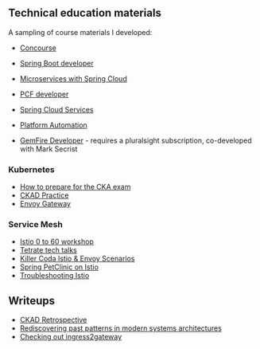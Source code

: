 

## Technical education materials

A sampling of course materials I developed:

- [Concourse](https://eitansuez.github.io/concourse-lessons/)
- [Spring Boot developer](https://eitansuez.github.io/boot2-course/)

- [Microservices with Spring Cloud](https://eitansuez.github.io/springcloud_course/)
- [PCF developer](https://eitansuez.github.io/pcfdev-asciidoc/)
- [Spring Cloud Services](https://eitansuez.github.io/scs-2day/)

- [Platform Automation](https://eitansuez.github.io/platform-automation-training/)

- [GemFire Developer](https://www.pluralsight.com/courses/gemfire-developer-pivotal) - requires a pluralsight subscription, co-developed with Mark Secrist

### Kubernetes

- [How to prepare for the CKA exam](https://kube.academy/courses/how-to-prepare-for-the-cka-exam)
- [CKAD Practice](https://kube.academy/courses/ckad-practice)
- [Envoy Gateway](https://eitansuez.github.io/eg-webinar/)

### Service Mesh

- [Istio 0 to 60 workshop](https://tetratelabs.github.io/istio-0to60/)
- [Tetrate tech talks](https://tetratelabs.github.io/tetrate-tech-talks/)
- [Killer Coda Istio & Envoy Scenarios](https://killercoda.com/eitansuez)
- [Spring PetClinic on Istio](https://eitansuez.github.io/spring-petclinic-istio/)
- [Troubleshooting Istio](https://tetrateio.github.io/istio-troubleshoot/)

## Writeups

- [CKAD Retrospective](./writeups/ckad-retrospective.md)
- [Rediscovering past patterns in modern systems architectures](./writeups/istio-di.md)
- [Checking out ingress2gateway](./writeups/ingress2gateway.md)
